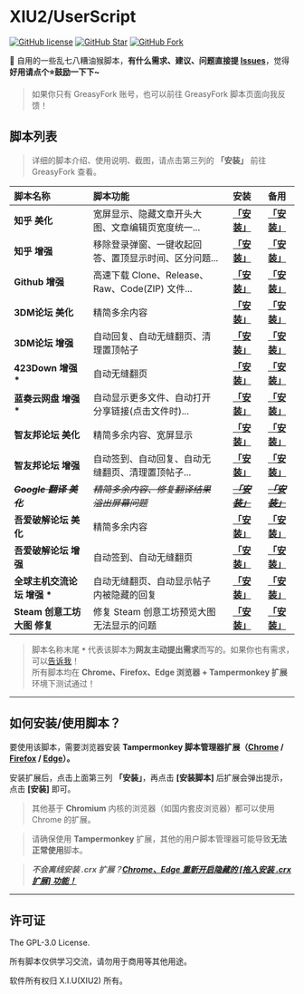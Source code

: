 # XIU2/UserScript

[![GitHub license](https://img.shields.io/github/license/XIU2/UserScript.svg?style=flat-square&color=4285dd)](https://github.com/XIU2/UserScript/blob/master/LICENSE)
[![GitHub Star](https://img.shields.io/github/stars/XIU2/UserScript.svg?style=flat-square&label=Star&color=4285dd)](https://github.com/XIU2/UserScript/stargazers)
[![GitHub Fork](https://img.shields.io/github/forks/XIU2/UserScript.svg?style=flat-square&label=Fork&color=4285dd)](https://github.com/XIU2/UserScript/network/members)

🔨 自用的一些乱七八糟油猴脚本，**有什么需求、建议、问题直接提 [Issues](https://github.com/XIU2/UserScript/issues/new/choose)**，觉得**好用请点个⭐鼓励一下下~**  

> 如果你只有 GreasyFork 账号，也可以前往 GreasyFork 脚本页面向我反馈！  

## 脚本列表

> 详细的脚本介绍、使用说明、截图，请点击第三列的 **「安装」** 前往 GreasyFork 查看。  

| 脚本名称 | 脚本功能 | 安装 | 备用 |
| :---- | :---- | :----: | :----: |
| **知乎 美化** | 宽屏显示、隐藏文章开头大图、文章编辑页宽度统一... | **[「安装」](https://greasyfork.org/zh-CN/scripts/412212)** | **[「安装」](https://cdn.jsdelivr.net/gh/XIU2/UserScript@master/Zhihu-Beautification.user.js)** |
| **知乎 增强** | 移除登录弹窗、一键收起回答、置顶显示时间、区分问题... | **[「安装」](https://greasyfork.org/zh-CN/scripts/419081)** | **[「安装」](https://cdn.jsdelivr.net/gh/XIU2/UserScript@master/Zhihu-Enhanced.user.js)** |
|  **Github 增强** | 高速下载 Clone、Release、Raw、Code(ZIP) 文件... | **[「安装」](https://greasyfork.org/zh-CN/scripts/412245)** | **[「安装」](https://cdn.jsdelivr.net/gh/XIU2/UserScript@master/GithubEnhanced-High-Speed-Download.user.js)** |
| **3DM论坛 美化** | 精简多余内容 | **[「安装」](https://greasyfork.org/zh-CN/scripts/413593)** | **[「安装」](https://cdn.jsdelivr.net/gh/XIU2/UserScript@master/3dm-Beautification.user.js)** |
| **3DM论坛 增强** | 自动回复、自动无缝翻页、清理置顶帖子 | **[「安装」](https://greasyfork.org/zh-CN/scripts/412890)** | **[「安装」](https://cdn.jsdelivr.net/gh/XIU2/UserScript@master/3dm-Enhanced.user.js)** |
|  **423Down 增强 \*** | 自动无缝翻页 | **[「安装」](https://greasyfork.org/zh-CN/scripts/419215)** | **[「安装」](https://cdn.jsdelivr.net/gh/XIU2/UserScript@master/423Down-Enhanced.user.js)** |
|  **蓝奏云网盘 增强 \*** | 自动显示更多文件、自动打开分享链接(点击文件时)... | **[「安装」](https://greasyfork.org/zh-CN/scripts/419224)** | **[「安装」](https://cdn.jsdelivr.net/gh/XIU2/UserScript@master/Lanzou-Enhanced.user.js)** |
| **智友邦论坛 美化** | 精简多余内容、宽屏显示 | **[「安装」](https://greasyfork.org/zh-CN/scripts/412361)** | **[「安装」](https://cdn.jsdelivr.net/gh/XIU2/UserScript@master/Zhiyoo-Beautification.user.js)** |
| **智友邦论坛 增强** | 自动签到、自动回复、自动无缝翻页、清理置顶帖子... | **[「安装」](https://greasyfork.org/zh-CN/scripts/412362)** | **[「安装」](https://cdn.jsdelivr.net/gh/XIU2/UserScript@master/Zhiyoo-Enhanced.user.js)** |
|  ~~_**Google 翻译 美化**_~~ | ~~_精简多余内容、修复翻译结果溢出屏幕问题_~~ | ~~_**[「安装」](https://greasyfork.org/zh-CN/scripts/413721)**_~~ | ~~_**[「安装」](https://cdn.jsdelivr.net/gh/XIU2/UserScript@master/GoogleTranslate-Beautification.user.js)**_~~ |
| **吾爱破解论坛 美化** | 精简多余内容 | **[「安装」](https://greasyfork.org/zh-CN/scripts/412681)** | **[「安装」](https://cdn.jsdelivr.net/gh/XIU2/UserScript@master/52pojie-Beautification.user.js)** |
| **吾爱破解论坛 增强** | 自动签到、自动无缝翻页 | **[「安装」](https://greasyfork.org/zh-CN/scripts/412680)** | **[「安装」](https://cdn.jsdelivr.net/gh/XIU2/UserScript@master/52pojie-Enhanced.user.js)** |
| **全球主机交流论坛 增强 \*** | 自动无缝翻页、自动显示帖子内被隐藏的回复 | **[「安装」](https://greasyfork.org/zh-CN/scripts/414005)** | **[「安装」](https://cdn.jsdelivr.net/gh/XIU2/UserScript@master/Hostloc-Enhanced.user.js)** |
| **Steam 创意工坊大图 修复** | 修复 Steam 创意工坊预览大图无法显示的问题 | **[「安装」](https://greasyfork.org/zh-CN/scripts/397666)** | **[「安装」](https://cdn.jsdelivr.net/gh/XIU2/UserScript@master/SteamWorkshopImageRepair.user.js)** |

> 脚本名称末尾 **`*`** 代表该脚本为**网友主动提出需求**而写的。如果你也有需求，可以[告诉我](https://github.com/XIU2/UserScript/issues/new/choose)！  
> 所有脚本均在 **Chrome、Firefox、Edge 浏览器 + Tampermonkey 扩展** 环境下测试通过！

****

## 如何安装/使用脚本？

要使用该脚本，需要浏览器安装 **Tampermonkey  脚本管理器扩展（[Chrome](https://xiu.lanzoux.com/b073l8d1e) / [Firefox](https://addons.mozilla.org/firefox/addon/tampermonkey/) / [Edge](https://microsoftedge.microsoft.com/addons/detail/tampermonkey/iikmkjmpaadaobahmlepeloendndfphd?hl=zh-CN)）。**  

安装扩展后，点击上面第三列 **「安装」**，再点击 **\[安装脚本\]** 后扩展会弹出提示，点击 **\[安装\]** 即可。

> 其他基于 **Chromium** 内核的浏览器（如国内套皮浏览器）都可以使用 Chrome 的扩展。  

> 请确保使用 **Tampermonkey** 扩展，其他的用户脚本管理器可能导致**无法正常使用**脚本。  

> _**不会离线安装 .crx 扩展？[Chrome、Edge 重新开启隐藏的 [拖入安装 .crx 扩展] 功能！](https://zhuanlan.zhihu.com/p/276027099)**_  

****

## 许可证

The GPL-3.0 License.

所有脚本仅供学习交流，请勿用于商用等其他用途。  

软件所有权归 X.I.U(XIU2) 所有。  